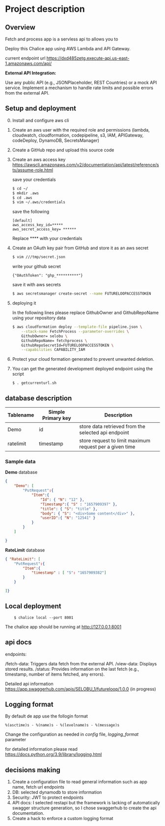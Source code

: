# Project description

## Overview

Fetch and process app is a servless api to allows you to

Deploy this Chalice app using AWS Lambda and API Gateway.

current endpoint url https://dxd485zetg.execute-api.us-east-1.amazonaws.com/api/

**External API Integration:**

Use any public API (e.g., JSONPlaceholder, REST Countries) or a mock API service.
Implement a mechanism to handle rate limits and possible errors from the external API.

## Setup and deployment

0. Install and configure aws cli
1. Create an aws user with the required role and permissions (lambda, cloudwatch, cloudformation, codepipeline, s3, IAM, APIGateway, codeDeploy, DynamoDB, SecretsManager)
2. Create a GitHub repo and upload this source code
3. Create an aws access key https://awscli.amazonaws.com/v2/documentation/api/latest/reference/sts/assume-role.html

    save your credentials

    ```bash
    $ cd ~/
    $ mkdir .aws
    $ cd .aws
    $ vim ~/.aws/credentials
    ```

    save the following

    ```
    [default]
    aws_access_key_id=*****
    aws_secret_access_key= ******
    ```

    Replace **** with your credentials

4. Create an OAuth key pair from GitHub and store it as an aws secret

    ``` bash 
    $ vim ///tmp/secret.json 
    ```

    write your github secret
    ```
    {"OAuthToken": "ghp_**********"}
    ```

    save it with aws secrets

    ``` bash
    $ aws secretsmanager create-secret --name FUTURELOOPACCESSTOKEN         --description "Token for Github Repo Access" --secret-string file:///tmp/secret.json
    ```

5. deploying it 

    In the following lines please replace GithubOwner and GithubRepoName using your repository data

    ``` bash
    $ aws cloudformation deploy --template-file pipeline.json \
        --stack-name FetchProcess --parameter-overrides \
        GithubOwner= selobu \
        GithubRepoName= fetchprocess \
        GithubRepoSecretId=FUTURELOOPACCESSTOKEN \
        --capabilities CAPABILITY_IAM
    ```

6. Protect your cloud formation generated to prevent unwanted deletion.

7. You can get the generated development deployed endpoint using the script 

    ```
    $ . getcurrenturl.sh
    ```

## database description

Tablename | Simple  Primary key | Description
---|---|---
Demo | id | store data retrieved from the selected api endpoint
ratelimit | timestamp | store request to limit maximum request per a given time


### Sample data

**Demo** database

``` JSON
{
    "Demo": [
        "PutRequest":{
            "Item":{
                "Id": { "N": "12" },
                "Timestamp":{ "S" : "1657909397" },
                "title": { "S": "title" },
                "body": { "S": "<div>Some content</div>" },
                "userID":{ "N": "12541" }
            }
        }
    ]

}
```

**RateLimit** database

``` JSON
{ "RateLimit": [
    "PutRequest":{
        "Item":{
            "timestamp" : [ "S": "1657909382"]
        }
    }

]}

```


## Local deployment


```
    $ chalice local --port 8001
```

The chalice app should be running at http://127.0.0.1:8001


## api docs

endpoints:


/fetch-data: Triggers data fetch from the external API.
/view-data: Displays stored results.
/status: Provides information on the last fetch (e.g., timestamp, number of items fetched, any errors).

Detailed api information https://app.swaggerhub.com/apis/SELOBU_1/futureloop/1.0.0  (in progress)

## Logging format

By default de app use the follogin format

` %(asctime)s - %(name)s - %(levelname)s - %(message)s `

Change the configuration as needed in *config* file, *logging_format* parameter

for detailed information please read https://docs.python.org/3.9/library/logging.html


## decisions making

1. Create a configuration file to read general information such as app name, fetch url endpoints
2. DB: selected dynamodb to store information
3. Security: JWT to protect endpoints
4. API docs: I selected restapi but the framework is lacking of automatically swagger structure generation, so I chose swaggerhub to create the api documentation.
5. Create a hack to enforce a custom logging format
